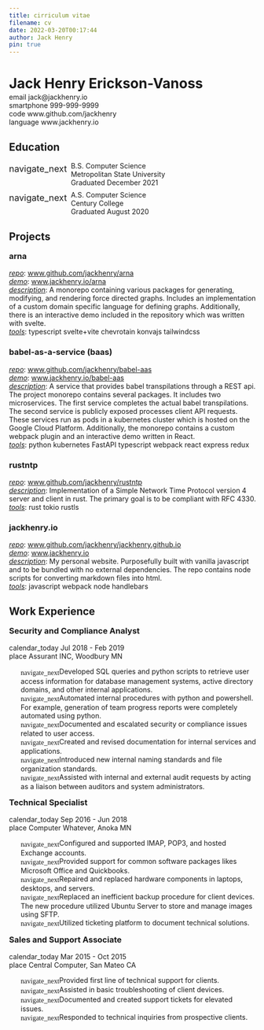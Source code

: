 ```yaml
---
title: cirriculum vitae
filename: cv
date: 2022-03-20T00:17:44
author: Jack Henry
pin: true
---
```


# Jack Henry Erickson-Vanoss
<div class="flex-align-center">
  <span class="material-icons mr-4">email</span>
  <span>jack@jackhenry.io</span>
</div>
<div class="flex-align-center">
  <span class="material-icons mr-4">smartphone</span>
  <span>999-999-9999</span>
</div>
<div class="flex-align-center">
  <span class="material-icons mr-4">code</span>
  <span>www.github.com/jackhenry</span>
</div>
<div class="flex-align-center">
  <span class="material-icons mr-4">language</span>
  <span>www.jackhenry.io</span>
</div>

## Education
<div class="education-flex">
<span id="school-icon" class="material-icons">navigate_next</span>
B.S. Computer Science<br/>Metropolitan State University<br/>Graduated December 2021
</div>

<div id="as" class="education-flex">
<span id="school-icon" class="material-icons">navigate_next</span>
A.S. Computer Science<br/>Century College<br/>Graduated August 2020</p>
</div>

## Projects
### arna
_repo_: www.github.com/jackhenry/arna

_demo_: www.jackhenry.io/arna

_description_: A monorepo containing various packages for generating, modifying, and rendering force directed graphs.
Includes an implementation of a custom domain specific language for defining graphs. Additionally, there is an interactive demo included in the repository which was written with svelte.

_tools_: <span class="tools-list"><span>typescript</span> <span>svelte+vite</span> <span>chevrotain</span> <span>konvajs</span> <span>tailwindcss</span></span>

### babel-as-a-service (baas)
_repo_: www.github.com/jackhenry/babel-aas

_demo_: www.jackhenry.io/babel-aas

_description_: A service that provides babel transpilations through a REST api. The project monorepo contains several packages. It includes two microservices. The first service completes the actual babel transpilations. The second service is publicly exposed processes client API requests. These services run as pods in a kubernetes cluster which is hosted on the Google Cloud Platform. Additionally, the monorepo contains a custom webpack plugin and an interactive demo written in React.

_tools_: <span class="tools-list"><span>python</span> <span>kubernetes</span> <span>FastAPI</span> <span>typescript</span> <span>webpack</span> <span>react</span> <span>express</span> <span>redux</span></span>

### rustntp
_repo_: www.github.com/jackhenry/rustntp

_description_: Implementation of a Simple Network Time Protocol version 4 server and client in rust. The primary goal is to be
compliant with RFC 4330.

_tools_: <span class="tools-list"><span>rust</span> <span>tokio</span> <span>rustls</span></span>

### jackhenry.io
_repo_: www.github.com/jackhenry/jackhenry.github.io

_demo_: www.jackhenry.io

_description_: My personal website. Purposefully built with vanilla javascript and to be bundled with no external dependencies. The repo contains node scripts for converting markdown files into html.

_tools_: <span class="tools-list"><span>javascript</span> <span>webpack</span> <span>node</span> <span>handlebars</span></span>


## Work Experience
### Security and Compliance Analyst
<span class="flex-align-center"><span class="material-icons mr-4">calendar_today</span>Jul 2018 - Feb 2019</span>
<span class="flex-align-center"><span class="material-icons mr-4">place</span>Assurant INC, Woodbury MN</span>

- Developed SQL queries and python scripts to retrieve user access information for database management systems, active directory domains, and other internal applications.
- Automated internal procedures with python and powershell. For example, generation of team progress reports were completely automated using python.
- Documented and escalated security or compliance issues related to user access.
- Created and revised documentation for internal services and applications.
- Introduced new internal naming standards and file organization standards.
- Assisted with internal and external audit requests by acting as a liaison between auditors and system administrators.

### Technical Specialist
<span class="flex-align-center"><span class="material-icons mr-4">calendar_today</span>Sep 2016 - Jun 2018</span>
<span class="flex-align-center"><span class="material-icons mr-4">place</span>Computer Whatever, Anoka MN</span>

- Configured and supported IMAP, POP3, and hosted Exchange accounts.
- Provided support for common software packages likes Microsoft Office and Quickbooks.
- Repaired and replaced hardware components in laptops, desktops, and servers.
- Replaced an inefficient backup procedure for client devices. The new procedure utilized Ubuntu Server to store and manage images using SFTP.
- Utilized ticketing platform to document technical solutions.

### Sales and Support Associate
<span class="flex-align-center"><span class="material-icons mr-4">calendar_today</span>Mar 2015 - Oct 2015</span>
<span class="flex-align-center"><span class="material-icons mr-4">place</span>Central Computer, San Mateo CA</span>

- Provided first line of technical support for clients.
- Assisted in basic troubleshooting of client devices.
- Documented and created support tickets for elevated issues.
- Responded to technical inquiries from prospective clients.

<script>
  document.write('<link href="https://fonts.googleapis.com/icon?family=Material+Icons" rel="stylesheet">');
  document.getElementById('jack-henry-erickson-vanoss').innerHTML = 'Jack Henry';
  const secretMode = () => {
    const head  = document.getElementsByTagName('head')[0];
    const link  = document.createElement('link');
    link.id   = 'secret';
    link.rel  = 'stylesheet';
    link.type = 'text/css';
    link.href = '../assets/css/resume.css';
    link.media = 'all';
    head.appendChild(link);
    document.getElementById('head').remove();
    document.getElementById('subhead').remove();
    document.getElementById('jack-henry-erickson-vanoss').innerHTML = 'Jack Henry Erickson-Vanoss';
  }

  let clickCount = 0;
  let secretModeEnabled = false;
  document.getElementById('jack-henry-erickson-vanoss').addEventListener('click', () => {
    clickCount += 1;
    if (clickCount === 3 && !secretModeEnabled) {
      secretModeEnabled = !secretModeEnabled;
      secretMode();
    }
  })
</script>

<style>
  h1, h3 {
    border-bottom: 0px !important;
  }
  p {
    margin-bottom: 0px;
    margin-top: 0px;
  }
  ul {
    list-style-type: none;
  }
  li:before {
    font-family: 'Material Icons';
    content: 'navigate_next';
    vertical-align: -7%;
  }
  em {
    padding-left: 0px;
    text-decoration: underline;
    color: var(--link-hover-color);
  }
  #as {
    margin-top: 8px;
  }
  .tools-list > span:nth-child(odd) {
    color: var(--secondary-fg-color);
  }
  #arna {
    margin-top: 0px;
  }
  #security-and-compliance-analyst {
    margin-top: 0px;
  }
  #technical-specialist {
    margin-top: 0px;
  }
  #sales-and-support-associate {
    margin-top: 0px;
  }
  em {
    background-color: unset !important;
  }
  .material-icons {
    font-size: 14px;
  }
  .education-flex {
    display: flex;
    align-items: center;
  }
  .flex-align-center {
    display: flex;
    align-items: center;
  }
  .mr-4 {
    margin-right: 4px;
  }
  #school-icon {
    font-size: 18px;
    margin-top: 4px;
    margin-right: 8px;
    place-self: start;
  }
  #jack-henry-erickson-vanoss {
    margin-bottom: 2px;
  }
</style>